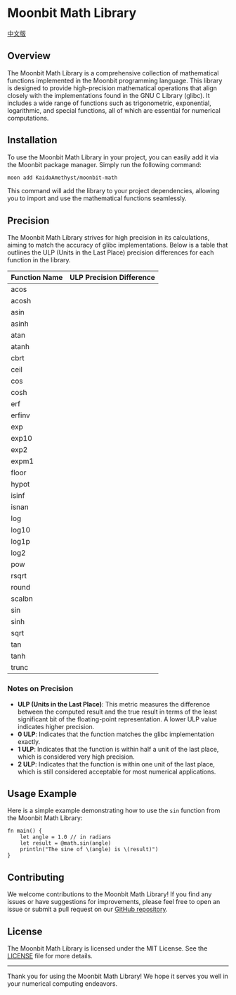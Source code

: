 # Moonbit Math Library

[中文版](README-CN.md)

## Overview

The Moonbit Math Library is a comprehensive collection of mathematical functions implemented in the Moonbit programming language. This library is designed to provide high-precision mathematical operations that align closely with the implementations found in the GNU C Library (glibc). It includes a wide range of functions such as trigonometric, exponential, logarithmic, and special functions, all of which are essential for numerical computations.

## Installation

To use the Moonbit Math Library in your project, you can easily add it via the Moonbit package manager. Simply run the following command:

```bash
moon add KaidaAmethyst/moonbit-math
```

This command will add the library to your project dependencies, allowing you to import and use the mathematical functions seamlessly.

## Precision

The Moonbit Math Library strives for high precision in its calculations, aiming to match the accuracy of glibc implementations. Below is a table that outlines the ULP (Units in the Last Place) precision differences for each function in the library.

| Function Name | ULP Precision Difference |
|---------------|--------------------------|
| acos          |                          |
| acosh         |                          |
| asin          |                          |
| asinh         |                          |
| atan          |                          |
| atanh         |                          |
| cbrt          |                          |
| ceil          |                          |
| cos           |                          |
| cosh          |                          |
| erf           |                          |
| erfinv        |                          |
| exp           |                          |
| exp10         |                          |
| exp2          |                          |
| expm1         |                          |
| floor         |                          |
| hypot         |                          |
| isinf         |                          |
| isnan         |                          |
| log           |                          |
| log10         |                          |
| log1p         |                          |
| log2          |                          |
| pow           |                          |
| rsqrt         |                          |
| round         |                          |
| scalbn        |                          |
| sin           |                          |
| sinh          |                          |
| sqrt          |                          |
| tan           |                          |
| tanh          |                          |
| trunc         |                          |

### Notes on Precision

- **ULP (Units in the Last Place)**: This metric measures the difference between the computed result and the true result in terms of the least significant bit of the floating-point representation. A lower ULP value indicates higher precision.
- **0 ULP**: Indicates that the function matches the glibc implementation exactly.
- **1 ULP**: Indicates that the function is within half a unit of the last place, which is considered very high precision.
- **2 ULP**: Indicates that the function is within one unit of the last place, which is still considered acceptable for most numerical applications.

## Usage Example

Here is a simple example demonstrating how to use the `sin` function from the Moonbit Math Library:

```moonbit
fn main() {
    let angle = 1.0 // in radians
    let result = @math.sin(angle)
    println("The sine of \(angle) is \(result)")
}
```

## Contributing

We welcome contributions to the Moonbit Math Library! If you find any issues or have suggestions for improvements, please feel free to open an issue or submit a pull request on our [GitHub repository](https://github.com/KaidaAmethyst/moonbit-math).

## License

The Moonbit Math Library is licensed under the MIT License. See the [LICENSE](LICENSE) file for more details.

---

Thank you for using the Moonbit Math Library! We hope it serves you well in your numerical computing endeavors.
